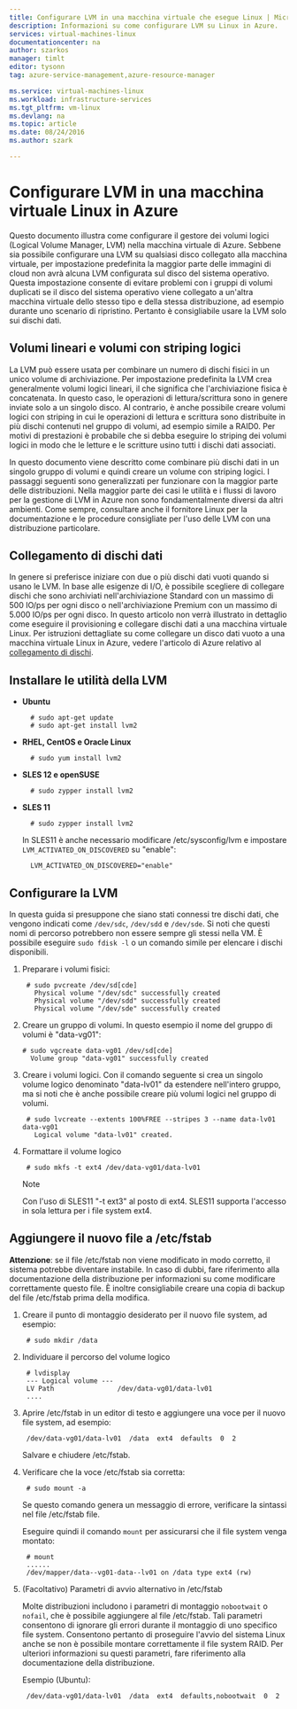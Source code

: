 ```yaml
---
title: Configurare LVM in una macchina virtuale che esegue Linux | Microsoft Docs
description: Informazioni su come configurare LVM su Linux in Azure.
services: virtual-machines-linux
documentationcenter: na
author: szarkos
manager: timlt
editor: tysonn
tag: azure-service-management,azure-resource-manager

ms.service: virtual-machines-linux
ms.workload: infrastructure-services
ms.tgt_pltfrm: vm-linux
ms.devlang: na
ms.topic: article
ms.date: 08/24/2016
ms.author: szark

---
```

# Configurare LVM in una macchina virtuale Linux in Azure
Questo documento illustra come configurare il gestore dei volumi logici (Logical Volume Manager, LVM) nella macchina virtuale di Azure. Sebbene sia possibile configurare una LVM su qualsiasi disco collegato alla macchina virtuale, per impostazione predefinita la maggior parte delle immagini di cloud non avrà alcuna LVM configurata sul disco del sistema operativo. Questa impostazione consente di evitare problemi con i gruppi di volumi duplicati se il disco del sistema operativo viene collegato a un'altra macchina virtuale dello stesso tipo e della stessa distribuzione, ad esempio durante uno scenario di ripristino. Pertanto è consigliabile usare la LVM solo sui dischi dati.

## Volumi lineari e volumi con striping logici
La LVM può essere usata per combinare un numero di dischi fisici in un unico volume di archiviazione. Per impostazione predefinita la LVM crea generalmente volumi logici lineari, il che significa che l'archiviazione fisica è concatenata. In questo caso, le operazioni di lettura/scrittura sono in genere inviate solo a un singolo disco. Al contrario, è anche possibile creare volumi logici con striping in cui le operazioni di lettura e scrittura sono distribuite in più dischi contenuti nel gruppo di volumi, ad esempio simile a RAID0. Per motivi di prestazioni è probabile che si debba eseguire lo striping dei volumi logici in modo che le letture e le scritture usino tutti i dischi dati associati.

In questo documento viene descritto come combinare più dischi dati in un singolo gruppo di volumi e quindi creare un volume con striping logici. I passaggi seguenti sono generalizzati per funzionare con la maggior parte delle distribuzioni. Nella maggior parte dei casi le utilità e i flussi di lavoro per la gestione di LVM in Azure non sono fondamentalmente diversi da altri ambienti. Come sempre, consultare anche il fornitore Linux per la documentazione e le procedure consigliate per l'uso delle LVM con una distribuzione particolare.

## Collegamento di dischi dati
In genere si preferisce iniziare con due o più dischi dati vuoti quando si usano le LVM. In base alle esigenze di I/O, è possibile scegliere di collegare dischi che sono archiviati nell'archiviazione Standard con un massimo di 500 IO/ps per ogni disco o nell'archiviazione Premium con un massimo di 5.000 IO/ps per ogni disco. In questo articolo non verrà illustrato in dettaglio come eseguire il provisioning e collegare dischi dati a una macchina virtuale Linux. Per istruzioni dettagliate su come collegare un disco dati vuoto a una macchina virtuale Linux in Azure, vedere l'articolo di Azure relativo al [collegamento di dischi](virtual-machines-linux-add-disk.md).

## Installare le utilità della LVM
* **Ubuntu**
  
        # sudo apt-get update
        # sudo apt-get install lvm2
* **RHEL, CentOS e Oracle Linux**
  
        # sudo yum install lvm2
* **SLES 12 e openSUSE**
  
        # sudo zypper install lvm2
* **SLES 11**
  
        # sudo zypper install lvm2
  
    In SLES11 è anche necessario modificare /etc/sysconfig/lvm e impostare `LVM_ACTIVATED_ON_DISCOVERED` su "enable":
  
        LVM_ACTIVATED_ON_DISCOVERED="enable" 

## Configurare la LVM
In questa guida si presuppone che siano stati connessi tre dischi dati, che vengono indicati come `/dev/sdc`, `/dev/sdd` e `/dev/sde`. Si noti che questi nomi di percorso potrebbero non essere sempre gli stessi nella VM. È possibile eseguire `sudo fdisk -l` o un comando simile per elencare i dischi disponibili.

1. Preparare i volumi fisici:
   
        # sudo pvcreate /dev/sd[cde]
          Physical volume "/dev/sdc" successfully created
          Physical volume "/dev/sdd" successfully created
          Physical volume "/dev/sde" successfully created
2. Creare un gruppo di volumi. In questo esempio il nome del gruppo di volumi è "data-vg01":
   
       # sudo vgcreate data-vg01 /dev/sd[cde]
         Volume group "data-vg01" successfully created
3. Creare i volumi logici. Con il comando seguente si crea un singolo volume logico denominato "data-lv01" da estendere nell'intero gruppo, ma si noti che è anche possibile creare più volumi logici nel gruppo di volumi.
   
        # sudo lvcreate --extents 100%FREE --stripes 3 --name data-lv01 data-vg01
          Logical volume "data-lv01" created.
4. Formattare il volume logico
   
        # sudo mkfs -t ext4 /dev/data-vg01/data-lv01
   
   > [!NOTE]
   > Con l'uso di SLES11 "-t ext3" al posto di ext4. SLES11 supporta l'accesso in sola lettura per i file system ext4.
   > 
   > 

## Aggiungere il nuovo file a /etc/fstab
**Attenzione**: se il file /etc/fstab non viene modificato in modo corretto, il sistema potrebbe diventare instabile. In caso di dubbi, fare riferimento alla documentazione della distribuzione per informazioni su come modificare correttamente questo file. È inoltre consigliabile creare una copia di backup del file /etc/fstab prima della modifica.

1. Creare il punto di montaggio desiderato per il nuovo file system, ad esempio:
   
        # sudo mkdir /data
2. Individuare il percorso del volume logico
   
        # lvdisplay
        --- Logical volume ---
        LV Path                /dev/data-vg01/data-lv01
        ....
3. Aprire /etc/fstab in un editor di testo e aggiungere una voce per il nuovo file system, ad esempio:
   
        /dev/data-vg01/data-lv01  /data  ext4  defaults  0  2
   
    Salvare e chiudere /etc/fstab.
4. Verificare che la voce /etc/fstab sia corretta:
   
        # sudo mount -a
   
    Se questo comando genera un messaggio di errore, verificare la sintassi nel file /etc/fstab file.
   
    Eseguire quindi il comando `mount` per assicurarsi che il file system venga montato:
   
        # mount
        ......
        /dev/mapper/data--vg01-data--lv01 on /data type ext4 (rw)
5. (Facoltativo) Parametri di avvio alternativo in /etc/fstab
   
    Molte distribuzioni includono i parametri di montaggio `nobootwait` o `nofail`, che è possibile aggiungere al file /etc/fstab. Tali parametri consentono di ignorare gli errori durante il montaggio di uno specifico file system. Consentono pertanto di proseguire l'avvio del sistema Linux anche se non è possibile montare correttamente il file system RAID. Per ulteriori informazioni su questi parametri, fare riferimento alla documentazione della distribuzione.
   
    Esempio (Ubuntu):
   
        /dev/data-vg01/data-lv01  /data  ext4  defaults,nobootwait  0  2

<!---HONumber=AcomDC_0831_2016-->